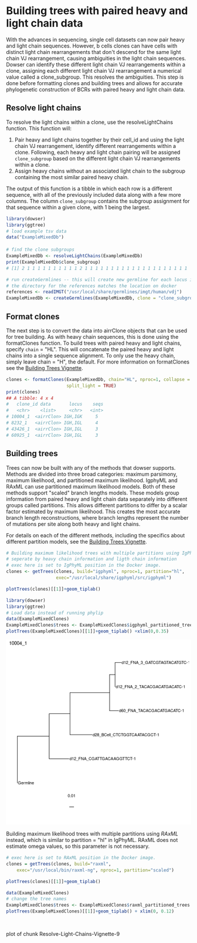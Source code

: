 # Building trees with paired heavy and light chain data

With the advances in sequencing, single cell datasets can now pair heavy and light chain sequences. However, b cells clones can have cells with distinct light chain rearrangements that don't descend for the same light chain VJ rearrangement, causing ambiguities in the light chain sequences. Dowser can identify these different light chain VJ rearrangements within a clone, assigning each different light chain VJ rearrangement a numerical value called a clone_subgroup. This resolves the ambiguities. This step is done before formatting clones and building trees and allows for accurate phylogenetic construction of BCRs with paired heavy and light chain data. 

## Resolve light chains 

To resolve the light chains within a clone, use the resolveLightChains function. This function will:

1. Pair heavy and light chains together by their cell_id and using the light chain VJ rearrangement, identify different rearrangements within a clone. Following, each heavy and light chain pairing will be assigned `clone_subgroup` based on the different light chain VJ rearrangements within a clone. 
2. Assign heavy chains without an associated light chain to the subgroup containing the most similar paired heavy chain.

The output of this function is a tibble in which each row is a different sequence, with all of the previously included data along with a few more columns. The column `clone_subgroup` contains the subgroup assignment for that sequence within a given clone, with 1 being the largest.  


```r
library(dowser)
library(ggtree)
# load example tsv data
data("ExampleMixedDb")

# find the clone subgroups 
ExampleMixedDb <- resolveLightChains(ExampleMixedDb)
print(ExampleMixedDb$clone_subgroup)
# [1] 2 1 1 1 1 1 1 1 1 1 1 2 1 1 1 1 1 1 1 1 1 1 1 1 1 1 1 1 1 1 1 1
```


```r
# run createGermlines -- this will create new germline for each locus in each subgroup 
# the directory for the references matches the location on docker
references <- readIMGT("/usr/local/share/germlines/imgt/human/vdj")
ExampleMixedDb <- createGermlines(ExampleMixedDb, clone = "clone_subgroup_id", nproc = 1)
```

## Format clones

The next step is to convert the data into airrClone objects that can be used for tree building. As with heavy chain sequences, this is done using the formatClones function. To build trees with paired heavy and light chains, specify `chain` = "HL". This will concatenate the paired heavy and light chains into a single sequence alignment. To only use the heavy chain, simply leave chain = "H", the default. For more information on formatClones see the [Building Trees Vignette](Building-Trees-Vignette.md).


```r
clones <- formatClones(ExampleMixedDb, chain="HL", nproc=1, collapse = FALSE, 
                       split_light = TRUE)
print(clones)
## A tibble: 4 x 4
#   clone_id data       locus    seqs
#   <chr>    <list>     <chr>   <int>
# 10004_1  <airrClon> IGH,IGK     5
# 8232_1   <airrClon> IGH,IGL     4
# 43426_1  <airrClon> IGH,IGL     3
# 60925_1  <airrClon> IGH,IGL     3
```
## Building trees 

Trees can now be built with any of the methods that dowser supports. Methods are divided into three broad categories: maximum parsimony, maximum likelihood, and partitioned maximum likelihood. IgphyML and RAxML can use partitioned maximum likelihood models. Both of these methods support "scaled" branch lengths models. These models group information from paired heavy and light chain data separately into different groups called partitions. This allows different partitions to differ by a scalar factor estimated by maximum likelihood. This creates the most accurate branch length reconstructions, where branch lengths represent the number of mutations per site along both heavy and light chains.

For details on each of the different methods, including the specifics about different partition models, see the [Building Trees Vignette](Building-Trees-Vignette.md).


```r
# Building maximum likelihood trees with multiple partitions using IgPhyML where partitions 
# seperate by heavy chain information and ligth chain information
# exec here is set to IgPhyML position in the Docker image.
clones <- getTrees(clones, build="igphyml", nproc=1, partition="hl",
                   exec="/usr/local/share/igphyml/src/igphyml")
```



```r
plotTrees(clones)[[1]]+geom_tiplab()
```



```r
library(dowser)
library(ggtree)
# Load data instead of running phylip
data(ExampleMixedClones)
ExampleMixedClones$trees <- ExampleMixedClones$igphyml_partitioned_trees
plotTrees(ExampleMixedClones)[[1]]+geom_tiplab() +xlim(0,0.35)
```

![plot of chunk Resolve-Light-Chains-Vignette-6](figure/Resolve-Light-Chains-Vignette-6-1.png)

Building maximum likelihood trees with multiple partitions using *RAxML* instead, which is similar to partition = "hl" in IgPhyML. RAxML does not estimate omega values, so this parameter is not necessary. 

```r
# exec here is set to RAxML position in the Docker image.
clones = getTrees(clones, build="raxml", 
    exec="/usr/local/bin/raxml-ng", nproc=1, partition="scaled")
```


```r
plotTrees(clones)[[1]]+geom_tiplab()
```


```r
data(ExampleMixedClones)
# change the tree names
ExampleMixedClones$trees <- ExampleMixedClones$raxml_partitioned_trees
plotTrees(ExampleMixedClones)[[1]]+geom_tiplab() + xlim(0, 0.12)
```

<div class="figure">
<img src="figure/Resolve-Light-Chains-Vignette-9-1.png" alt="plot of chunk Resolve-Light-Chains-Vignette-9" width="1.5" />
<p class="caption">plot of chunk Resolve-Light-Chains-Vignette-9</p>
</div>
